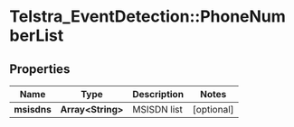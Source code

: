 # Telstra_EventDetection::PhoneNumberList

## Properties
Name | Type | Description | Notes
------------ | ------------- | ------------- | -------------
**msisdns** | **Array&lt;String&gt;** | MSISDN list | [optional] 


